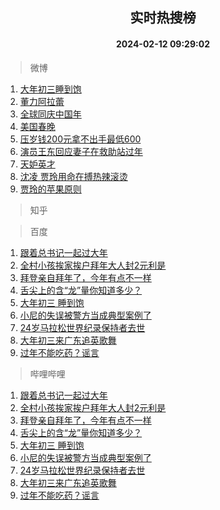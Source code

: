 <div align="center"><h2>实时热搜榜</h2><h4>2024-02-12 09:29:02</h4></div>

> 微博  

1. [大年初三睡到饱](https://s.weibo.com/weibo?q=%23%E5%A4%A7%E5%B9%B4%E5%88%9D%E4%B8%89%E7%9D%A1%E5%88%B0%E9%A5%B1%23&t=31&band_rank=1&Refer=top)<br />
2. [董力阿拉蕾](https://s.weibo.com/weibo?q=%23%E8%91%A3%E5%8A%9B%E9%98%BF%E6%8B%89%E8%95%BE%23&t=31&band_rank=2&Refer=top)<br />
3. [全球同庆中国年](https://s.weibo.com/weibo?q=%23%E5%85%A8%E7%90%83%E5%90%8C%E5%BA%86%E4%B8%AD%E5%9B%BD%E5%B9%B4%23&t=31&band_rank=3&Refer=top)<br />
4. [美国春晚](https://s.weibo.com/weibo?q=%E7%BE%8E%E5%9B%BD%E6%98%A5%E6%99%9A&t=31&band_rank=4&Refer=top)<br />
5. [压岁钱200元拿不出手最低600](https://s.weibo.com/weibo?q=%23%E5%8E%8B%E5%B2%81%E9%92%B1200%E5%85%83%E6%8B%BF%E4%B8%8D%E5%87%BA%E6%89%8B%E6%9C%80%E4%BD%8E600%23&t=31&band_rank=5&Refer=top)<br />
6. [演员王东回应妻子在救助站过年](https://s.weibo.com/weibo?q=%23%E6%BC%94%E5%91%98%E7%8E%8B%E4%B8%9C%E5%9B%9E%E5%BA%94%E5%A6%BB%E5%AD%90%E5%9C%A8%E6%95%91%E5%8A%A9%E7%AB%99%E8%BF%87%E5%B9%B4%23&t=31&band_rank=6&Refer=top)<br />
7. [天妒英才](https://s.weibo.com/weibo?q=%E5%A4%A9%E5%A6%92%E8%8B%B1%E6%89%8D&t=31&band_rank=7&Refer=top)<br />
8. [沈凌 贾玲用命在搏热辣滚烫](https://s.weibo.com/weibo?q=%E6%B2%88%E5%87%8C%20%E8%B4%BE%E7%8E%B2%E7%94%A8%E5%91%BD%E5%9C%A8%E6%90%8F%E7%83%AD%E8%BE%A3%E6%BB%9A%E7%83%AB&t=31&band_rank=8&Refer=top)<br />
9. [贾玲的苹果原则](https://s.weibo.com/weibo?q=%E8%B4%BE%E7%8E%B2%E7%9A%84%E8%8B%B9%E6%9E%9C%E5%8E%9F%E5%88%99&t=31&band_rank=9&Refer=top)<br />

> 知乎  


> 百度  

1. [跟着总书记一起过大年](https://www.baidu.com/s?wd=%E8%B7%9F%E7%9D%80%E6%80%BB%E4%B9%A6%E8%AE%B0%E4%B8%80%E8%B5%B7%E8%BF%87%E5%A4%A7%E5%B9%B4&sa=fyb_news&rsv_dl=fyb_news)<br />
2. [全村小孩挨家挨户拜年大人封2元利是](https://www.baidu.com/s?wd=%E5%85%A8%E6%9D%91%E5%B0%8F%E5%AD%A9%E6%8C%A8%E5%AE%B6%E6%8C%A8%E6%88%B7%E6%8B%9C%E5%B9%B4%E5%A4%A7%E4%BA%BA%E5%B0%812%E5%85%83%E5%88%A9%E6%98%AF&sa=fyb_news&rsv_dl=fyb_news)<br />
3. [拜登亲自拜年了，今年有点不一样](https://www.baidu.com/s?wd=%E6%8B%9C%E7%99%BB%E4%BA%B2%E8%87%AA%E6%8B%9C%E5%B9%B4%E4%BA%86%EF%BC%8C%E4%BB%8A%E5%B9%B4%E6%9C%89%E7%82%B9%E4%B8%8D%E4%B8%80%E6%A0%B7&sa=fyb_news&rsv_dl=fyb_news)<br />
4. [舌尖上的含“龙”量你知道多少？](https://www.baidu.com/s?wd=%E8%88%8C%E5%B0%96%E4%B8%8A%E7%9A%84%E5%90%AB%E2%80%9C%E9%BE%99%E2%80%9D%E9%87%8F%E4%BD%A0%E7%9F%A5%E9%81%93%E5%A4%9A%E5%B0%91%EF%BC%9F&sa=fyb_news&rsv_dl=fyb_news)<br />
5. [大年初三 睡到饱](https://www.baidu.com/s?wd=%E5%A4%A7%E5%B9%B4%E5%88%9D%E4%B8%89+%E7%9D%A1%E5%88%B0%E9%A5%B1&sa=fyb_news&rsv_dl=fyb_news)<br />
6. [小尼的失误被警方当成典型案例了](https://www.baidu.com/s?wd=%E5%B0%8F%E5%B0%BC%E7%9A%84%E5%A4%B1%E8%AF%AF%E8%A2%AB%E8%AD%A6%E6%96%B9%E5%BD%93%E6%88%90%E5%85%B8%E5%9E%8B%E6%A1%88%E4%BE%8B%E4%BA%86&sa=fyb_news&rsv_dl=fyb_news)<br />
7. [24岁马拉松世界纪录保持者去世](https://www.baidu.com/s?wd=24%E5%B2%81%E9%A9%AC%E6%8B%89%E6%9D%BE%E4%B8%96%E7%95%8C%E7%BA%AA%E5%BD%95%E4%BF%9D%E6%8C%81%E8%80%85%E5%8E%BB%E4%B8%96&sa=fyb_news&rsv_dl=fyb_news)<br />
8. [大年初三来广东追英歌舞](https://www.baidu.com/s?wd=%E5%A4%A7%E5%B9%B4%E5%88%9D%E4%B8%89%E6%9D%A5%E5%B9%BF%E4%B8%9C%E8%BF%BD%E8%8B%B1%E6%AD%8C%E8%88%9E&sa=fyb_news&rsv_dl=fyb_news)<br />
9. [过年不能吃药？谣言](https://www.baidu.com/s?wd=%E8%BF%87%E5%B9%B4%E4%B8%8D%E8%83%BD%E5%90%83%E8%8D%AF%EF%BC%9F%E8%B0%A3%E8%A8%80&sa=fyb_news&rsv_dl=fyb_news)<br />

> 哔哩哔哩  

1. [跟着总书记一起过大年](https://www.baidu.com/s?wd=%E8%B7%9F%E7%9D%80%E6%80%BB%E4%B9%A6%E8%AE%B0%E4%B8%80%E8%B5%B7%E8%BF%87%E5%A4%A7%E5%B9%B4&sa=fyb_news&rsv_dl=fyb_news)<br />
2. [全村小孩挨家挨户拜年大人封2元利是](https://www.baidu.com/s?wd=%E5%85%A8%E6%9D%91%E5%B0%8F%E5%AD%A9%E6%8C%A8%E5%AE%B6%E6%8C%A8%E6%88%B7%E6%8B%9C%E5%B9%B4%E5%A4%A7%E4%BA%BA%E5%B0%812%E5%85%83%E5%88%A9%E6%98%AF&sa=fyb_news&rsv_dl=fyb_news)<br />
3. [拜登亲自拜年了，今年有点不一样](https://www.baidu.com/s?wd=%E6%8B%9C%E7%99%BB%E4%BA%B2%E8%87%AA%E6%8B%9C%E5%B9%B4%E4%BA%86%EF%BC%8C%E4%BB%8A%E5%B9%B4%E6%9C%89%E7%82%B9%E4%B8%8D%E4%B8%80%E6%A0%B7&sa=fyb_news&rsv_dl=fyb_news)<br />
4. [舌尖上的含“龙”量你知道多少？](https://www.baidu.com/s?wd=%E8%88%8C%E5%B0%96%E4%B8%8A%E7%9A%84%E5%90%AB%E2%80%9C%E9%BE%99%E2%80%9D%E9%87%8F%E4%BD%A0%E7%9F%A5%E9%81%93%E5%A4%9A%E5%B0%91%EF%BC%9F&sa=fyb_news&rsv_dl=fyb_news)<br />
5. [大年初三 睡到饱](https://www.baidu.com/s?wd=%E5%A4%A7%E5%B9%B4%E5%88%9D%E4%B8%89+%E7%9D%A1%E5%88%B0%E9%A5%B1&sa=fyb_news&rsv_dl=fyb_news)<br />
6. [小尼的失误被警方当成典型案例了](https://www.baidu.com/s?wd=%E5%B0%8F%E5%B0%BC%E7%9A%84%E5%A4%B1%E8%AF%AF%E8%A2%AB%E8%AD%A6%E6%96%B9%E5%BD%93%E6%88%90%E5%85%B8%E5%9E%8B%E6%A1%88%E4%BE%8B%E4%BA%86&sa=fyb_news&rsv_dl=fyb_news)<br />
7. [24岁马拉松世界纪录保持者去世](https://www.baidu.com/s?wd=24%E5%B2%81%E9%A9%AC%E6%8B%89%E6%9D%BE%E4%B8%96%E7%95%8C%E7%BA%AA%E5%BD%95%E4%BF%9D%E6%8C%81%E8%80%85%E5%8E%BB%E4%B8%96&sa=fyb_news&rsv_dl=fyb_news)<br />
8. [大年初三来广东追英歌舞](https://www.baidu.com/s?wd=%E5%A4%A7%E5%B9%B4%E5%88%9D%E4%B8%89%E6%9D%A5%E5%B9%BF%E4%B8%9C%E8%BF%BD%E8%8B%B1%E6%AD%8C%E8%88%9E&sa=fyb_news&rsv_dl=fyb_news)<br />
9. [过年不能吃药？谣言](https://www.baidu.com/s?wd=%E8%BF%87%E5%B9%B4%E4%B8%8D%E8%83%BD%E5%90%83%E8%8D%AF%EF%BC%9F%E8%B0%A3%E8%A8%80&sa=fyb_news&rsv_dl=fyb_news)<br />
